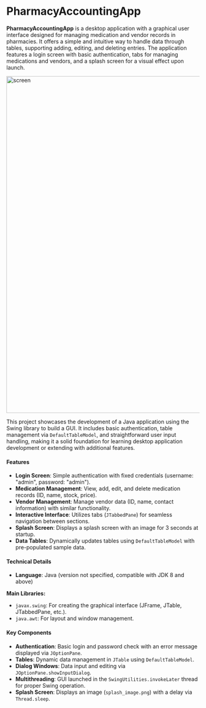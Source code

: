 # PharmacyAccountingApp
**PharmacyAccountingApp** is a desktop application with a graphical user interface designed for managing medication and vendor records in pharmacies. It offers a simple and intuitive way to handle data through tables, supporting adding, editing, and deleting entries. The application features a login screen with basic authentication, tabs for managing medications and vendors, and a splash screen for a visual effect upon launch.

<img width="877" alt="screen" src="https://github.com/user-attachments/assets/c5dcb118-ce2c-4211-860a-553c316e98f4" />

This project showcases the development of a Java application using the Swing library to build a GUI. It includes basic authentication, table management via `DefaultTableModel`, and straightforward user input handling, making it a solid foundation for learning desktop application development or extending with additional features.

#### Features

- **Login Screen**: Simple authentication with fixed credentials (username: "admin", password: "admin").
- **Medication Management**: View, add, edit, and delete medication records (ID, name, stock, price).
- **Vendor Management**: Manage vendor data (ID, name, contact information) with similar functionality.
- **Interactive Interface**: Utilizes tabs (`JTabbedPane`) for seamless navigation between sections.
- **Splash Screen**: Displays a splash screen with an image for 3 seconds at startup.
- **Data Tables**: Dynamically updates tables using `DefaultTableModel` with pre-populated sample data.

#### Technical Details

- **Language**: Java (version not specified, compatible with JDK 8 and above)

**Main Libraries:**

- `javax.swing`: For creating the graphical interface (JFrame, JTable, JTabbedPane, etc.).
- `java.awt`: For layout and window management.

#### Key Components

- **Authentication**: Basic login and password check with an error message displayed via `JOptionPane`.
- **Tables**: Dynamic data management in `JTable` using `DefaultTableModel`.
- **Dialog Windows**: Data input and editing via `JOptionPane.showInputDialog`.
- **Multithreading**: GUI launched in the `SwingUtilities.invokeLater` thread for proper Swing operation.
- **Splash Screen**: Displays an image (`splash_image.png`) with a delay via `Thread.sleep`.
